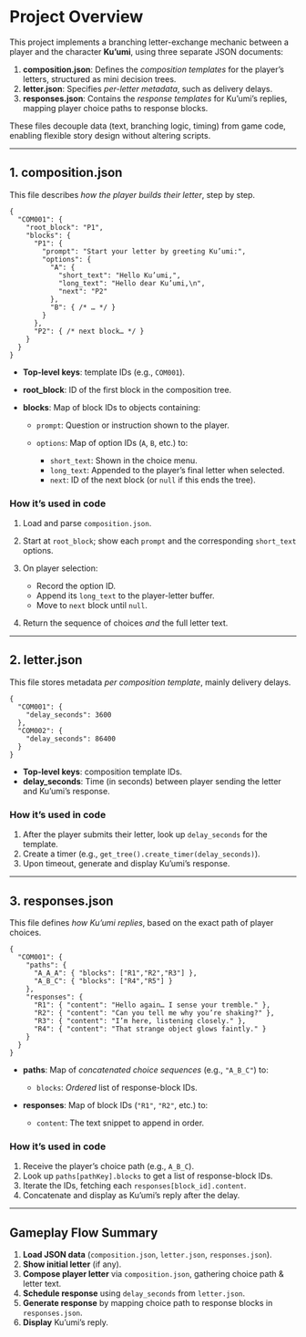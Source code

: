 # Project Overview

This project implements a branching letter-exchange mechanic between a player and the character **Ku’umi**, using three separate JSON documents:

1. **composition.json**: Defines the *composition templates* for the player’s letters, structured as mini decision trees.
2. **letter.json**: Specifies *per-letter metadata*, such as delivery delays.
3. **responses.json**: Contains the *response templates* for Ku’umi’s replies, mapping player choice paths to response blocks.

These files decouple data (text, branching logic, timing) from game code, enabling flexible story design without altering scripts.

---

## 1. composition.json

This file describes *how the player builds their letter*, step by step.

```jsonc
{
  "COM001": {
	"root_block": "P1",
	"blocks": {
	  "P1": {
		"prompt": "Start your letter by greeting Ku’umi:",
		"options": {
		  "A": {
			"short_text": "Hello Ku’umi,",
			"long_text": "Hello dear Ku’umi,\n",
			"next": "P2"
		  },
		  "B": { /* … */ }
		}
	  },
	  "P2": { /* next block… */ }
	}
  }
}
```

* **Top-level keys**: template IDs (e.g., `COM001`).
* **root\_block**: ID of the first block in the composition tree.
* **blocks**: Map of block IDs to objects containing:

  * `prompt`: Question or instruction shown to the player.
  * `options`: Map of option IDs (`A`, `B`, etc.) to:

	* `short_text`: Shown in the choice menu.
	* `long_text`: Appended to the player’s final letter when selected.
	* `next`: ID of the next block (or `null` if this ends the tree).

### How it’s used in code

1. Load and parse `composition.json`.
2. Start at `root_block`; show each `prompt` and the corresponding `short_text` options.
3. On player selection:

   * Record the option ID.
   * Append its `long_text` to the player-letter buffer.
   * Move to `next` block until `null`.
4. Return the sequence of choices *and* the full letter text.

---

## 2. letter.json

This file stores metadata *per composition template*, mainly delivery delays.

```jsonc
{
  "COM001": {
	"delay_seconds": 3600
  },
  "COM002": {
	"delay_seconds": 86400
  }
}
```

* **Top-level keys**: composition template IDs.
* **delay\_seconds**: Time (in seconds) between player sending the letter and Ku’umi’s response.

### How it’s used in code

1. After the player submits their letter, look up `delay_seconds` for the template.
2. Create a timer (e.g., `get_tree().create_timer(delay_seconds)`).
3. Upon timeout, generate and display Ku’umi’s response.

---

## 3. responses.json

This file defines *how Ku’umi replies*, based on the exact path of player choices.

```jsonc
{
  "COM001": {
	"paths": {
	  "A_A_A": { "blocks": ["R1","R2","R3"] },
	  "A_B_C": { "blocks": ["R4","R5"] }
	},
	"responses": {
	  "R1": { "content": "Hello again… I sense your tremble." },
	  "R2": { "content": "Can you tell me why you’re shaking?" },
	  "R3": { "content": "I’m here, listening closely." },
	  "R4": { "content": "That strange object glows faintly." }
	}
  }
}
```

* **paths**: Map of *concatenated choice sequences* (e.g., `"A_B_C"`) to:

  * `blocks`: *Ordered* list of response-block IDs.
* **responses**: Map of block IDs (`"R1"`, `"R2"`, etc.) to:

  * `content`: The text snippet to append in order.

### How it’s used in code

1. Receive the player’s choice path (e.g., `A_B_C`).
2. Look up `paths[pathKey].blocks` to get a list of response-block IDs.
3. Iterate the IDs, fetching each `responses[block_id].content`.
4. Concatenate and display as Ku’umi’s reply after the delay.

---

## Gameplay Flow Summary

1. **Load JSON data** (`composition.json`, `letter.json`, `responses.json`).
2. **Show initial letter** (if any).
3. **Compose player letter** via `composition.json`, gathering choice path & letter text.
4. **Schedule response** using `delay_seconds` from `letter.json`.
5. **Generate response** by mapping choice path to response blocks in `responses.json`.
6. **Display** Ku’umi’s reply.